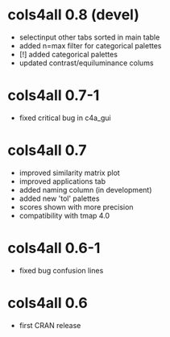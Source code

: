 # cols4all 0.8 (devel)
- selectinput other tabs sorted in main table
- added n=max filter for categorical palettes 
- [!] added categorical palettes
- updated contrast/equiluminance colums

# cols4all 0.7-1
- fixed critical bug in c4a_gui

# cols4all 0.7
- improved similarity matrix plot
- improved applications tab
- added naming column (in development)
- added new 'tol' palettes
- scores shown with more precision
- compatibility with tmap 4.0

# cols4all 0.6-1
- fixed bug confusion lines

# cols4all 0.6
- first CRAN release

